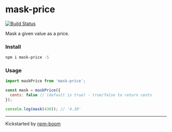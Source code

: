 # mask-price

[![Build Status][travis-image]][travis-url]

Mask a given value as a price.

### Install

```bash
npm i mask-price -S
```

### Usage

```javascript
import maskPrice from 'mask-price';

const mask = maskPrice({
  cents: false // (default is true) - true/false to return cents
});

console.log(mask(430)); // '4.30'
```

---
Kickstarted by [npm-boom][npm-boom]

[travis-image]: https://travis-ci.org/lucasbento/mask-price.svg?branch=master
[travis-url]: https://travis-ci.org/lucasbento/mask-price
[npm-boom]: https://github.com/reergymerej/npm-boom
